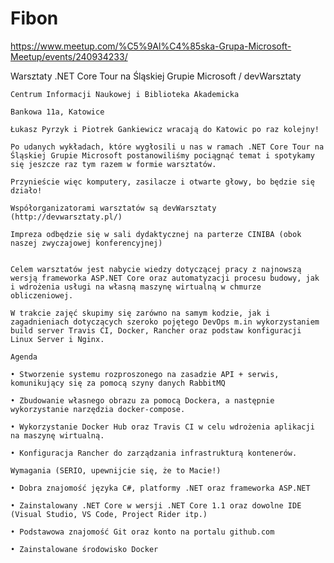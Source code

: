 # Fibon

https://www.meetup.com/%C5%9Al%C4%85ska-Grupa-Microsoft-Meetup/events/240934233/


Warsztaty .NET Core Tour na Śląskiej Grupie Microsoft / devWarsztaty



    Centrum Informacji Naukowej i Biblioteka Akademicka

    Bankowa 11a, Katowice 

    Łukasz Pyrzyk i Piotrek Gankiewicz wracają do Katowic po raz kolejny! 

    Po udanych wykładach, które wygłosili u nas w ramach .NET Core Tour na Śląskiej Grupie Microsoft postanowiliśmy pociągnąć temat i spotykamy się jeszcze raz tym razem w formie warsztatów. 

    Przynieście więc komputery, zasilacze i otwarte głowy, bo będzie się działo!

    Współorganizatorami warsztatów są devWarsztaty (http://devwarsztaty.pl/) 

    Impreza odbędzie się w sali dydaktycznej na parterze CINIBA (obok naszej zwyczajowej konferencyjnej) 


    Celem warsztatów jest nabycie wiedzy dotyczącej pracy z najnowszą wersją frameworka ASP.NET Core oraz automatyzacji procesu budowy, jak i wdrożenia usługi na własną maszynę wirtualną w chmurze obliczeniowej. 

    W trakcie zajęć skupimy się zarówno na samym kodzie, jak i zagadnieniach dotyczących szeroko pojętego DevOps m.in wykorzystaniem build server Travis CI, Docker, Rancher oraz podstaw konfiguracji Linux Server i Nginx.

    Agenda

    • Stworzenie systemu rozproszonego na zasadzie API + serwis, komunikujący się za pomocą szyny danych RabbitMQ

    • Zbudowanie własnego obrazu za pomocą Dockera, a następnie wykorzystanie narzędzia docker-compose.

    • Wykorzystanie Docker Hub oraz Travis CI w celu wdrożenia aplikacji na maszynę wirtualną.

    • Konfiguracja Rancher do zarządzania infrastrukturą kontenerów. 

    Wymagania (SERIO, upewnijcie się, że to Macie!) 

    • Dobra znajomość języka C#, platformy .NET oraz frameworka ASP.NET

    • Zainstalowany .NET Core w wersji .NET Core 1.1 oraz dowolne IDE (Visual Studio, VS Code, Project Rider itp.)

    • Podstawowa znajomość Git oraz konto na portalu github.com

    • Zainstalowane środowisko Docker 

